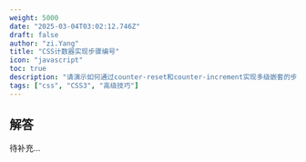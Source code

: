 ```yaml
---
weight: 5000
date: "2025-03-04T03:02:12.746Z"
draft: false
author: "zi.Yang"
title: "CSS计数器实现步骤编号"
icon: "javascript"
toc: true
description: "请演示如何通过counter-reset和counter-increment实现多级嵌套的步骤编号系统，并说明如何通过@counter-style自定义编号符号样式。"
tags: ["css", "CSS3", "高级技巧"]
---
```


## 解答

待补充...
